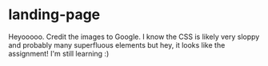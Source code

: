 # landing-page

Heyooooo. Credit the images to Google. I know the CSS is likely very sloppy and probably many superfluous elements but hey, it looks like the assignment! I'm still learning :)